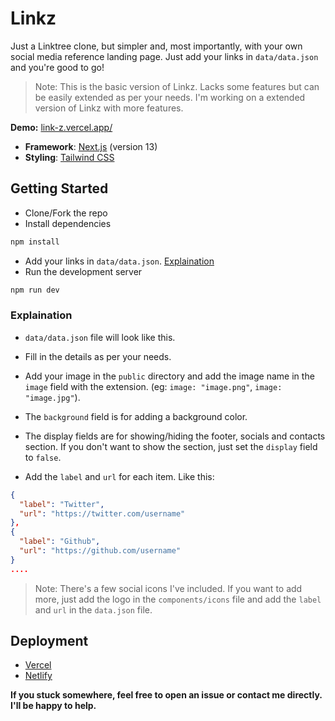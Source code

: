 # Linkz

Just a Linktree clone, but simpler and, most importantly, with your own social media reference landing page. Just add your links in `data/data.json` and you're good to go!

> Note: This is the basic version of Linkz. Lacks some features but can be easily extended as per your needs. I'm working on a extended version of Linkz with more features.

**Demo:** [link-z.vercel.app/](https://link-z.vercel.app/)

- **Framework**: [Next.js](https://nextjs.org/) (version 13)
- **Styling**: [Tailwind CSS](https://tailwindcss.com/)

## Getting Started

- Clone/Fork the repo
- Install dependencies

```bash
npm install
```

- Add your links in `data/data.json`. [Explaination](#explaination)
- Run the development server

```bash
npm run dev
```

### Explaination

- `data/data.json` file will look like this.

- Fill in the details as per your needs.
- Add your image in the `public` directory and add the image name in the `image` field with the extension. (eg: `image: "image.png"`, `image: "image.jpg"`).
- The `background` field is for adding a background color.
- The display fields are for showing/hiding the footer, socials and contacts section. If you don't want to show the section, just set the `display` field to `false`.
- Add the `label` and `url` for each item. Like this:

```json
{
  "label": "Twitter",
  "url": "https://twitter.com/username"
},
{
  "label": "Github",
  "url": "https://github.com/username"
}
....
```

> Note: There's a few social icons I've included. If you want to add more, just add the logo in the `components/icons` file and add the `label` and `url` in the `data.json` file.

## Deployment

- [Vercel](https://vercel.com/)
- [Netlify](https://www.netlify.com/)

**If you stuck somewhere, feel free to open an issue or contact me directly. I'll be happy to help.**

